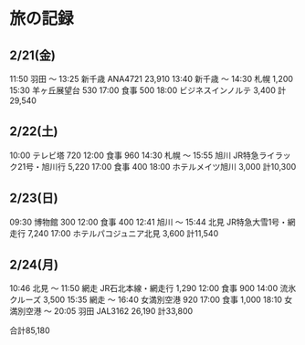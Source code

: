 # 旅の記録

## 2/21(金)
 11:50 羽田 ～ 13:25 新千歳 ANA4721 23,910
 13:40 新千歳 ～ 14:30 札幌 1,200
 15:30 羊ヶ丘展望台 530
 17:00 食事 500
 18:00 ビジネスインノルテ 3,400
 計29,540

## 2/22(土)
 10:00 テレビ塔 720
 12:00 食事 960
 14:30 札幌 ～ 15:55 旭川 JR特急ライラック21号・旭川行 5,220
 17:00 食事 400
 18:00 ホテルメイツ旭川 3,000
 計10,300

## 2/23(日)
 09:30 博物館 300
 12:00 食事 400
 12:41 旭川 ～ 15:44 北見 JR特急大雪1号・網走行 7,240
 17:00 ホテルパコジュニア北見 3,600
 計11,540

## 2/24(月)
 10:46 北見 ～ 11:50 網走 JR石北本線・網走行 1,290
 12:00 食事 900
 14:00 流氷クルーズ 3,500
 15:35 網走 ～ 16:40 女満別空港 920
 17:00 食事 1,000
 18:10 女満別空港 ～ 20:05 羽田 JAL3162 26,190
 計33,800

合計85,180
